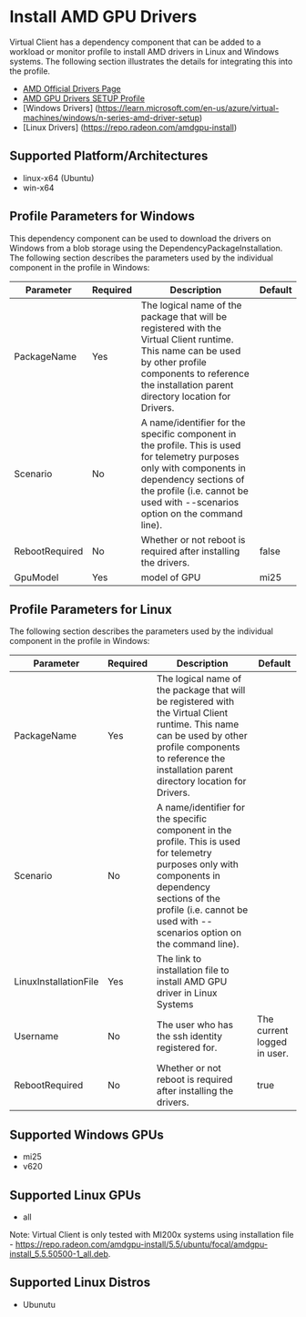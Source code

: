 # Install AMD GPU Drivers
Virtual Client has a dependency component that can be added to a workload or monitor profile to install AMD drivers in Linux and Windows systems. The following section illustrates the
details for integrating this into the profile.

- [AMD Official Drivers Page](https://www.amd.com/en/support)
- [AMD GPU Drivers SETUP Profile](https://github.com/microsoft/VirtualClient/blob/main/src/VirtualClient/VirtualClient.Main/profiles/SETUP-GPU-AMDDRIVERS.json)
- [Windows Drivers] (https://learn.microsoft.com/en-us/azure/virtual-machines/windows/n-series-amd-driver-setup)
- [Linux Drivers] (https://repo.radeon.com/amdgpu-install)

## Supported Platform/Architectures
* linux-x64 (Ubuntu)
* win-x64

## Profile Parameters for Windows
This dependency component can be used to download the drivers on Windows from a blob storage using the DependencyPackageInstallation. 
The following section describes the parameters used by the individual component in the profile in Windows:

| **Parameter** | **Required** | **Description**            |                 **Default**                     |
|---------------|--------------|----------------------------|-------------------------------------------------|
| PackageName   | Yes          | The logical name of the package that will be registered with the Virtual Client runtime. This name can be used by other profile components to reference the installation parent directory location for Drivers. |  |
| Scenario      | No           | A name/identifier for the specific component in the profile. This is used for telemetry purposes only with components in dependency sections of the profile (i.e. cannot be used with --scenarios option on the command line). |  |
| RebootRequired | No | Whether or not reboot is required after installing the drivers. | false |
| GpuModel | Yes | model of GPU | mi25 |

## Profile Parameters for Linux
The following section describes the parameters used by the individual component in the profile in Windows:

| **Parameter** | **Required** | **Description**            |                 **Default**                     |
|---------------|--------------|----------------------------|-------------------------------------------------|
| PackageName   | Yes          | The logical name of the package that will be registered with the Virtual Client runtime. This name can be used by other profile components to reference the installation parent directory location for Drivers. |  |
| Scenario      | No           | A name/identifier for the specific component in the profile. This is used for telemetry purposes only with components in dependency sections of the profile (i.e. cannot be used with --scenarios option on the command line). |  |
| LinuxInstallationFile | Yes | The link to installation file to install AMD GPU driver in Linux Systems | |
| Username | No | The user who has the ssh identity registered for. | The current logged in user. |
| RebootRequired | No | Whether or not reboot is required after installing the drivers. | true |

## Supported Windows GPUs
* mi25
* v620

## Supported Linux GPUs
* all

Note: Virtual Client is only tested with MI200x systems using installation file - https://repo.radeon.com/amdgpu-install/5.5/ubuntu/focal/amdgpu-install_5.5.50500-1_all.deb.

## Supported Linux Distros
* Ubunutu
